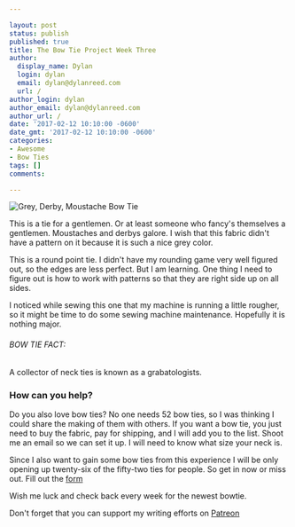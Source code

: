 ```yaml
---

layout: post
status: publish
published: true
title: The Bow Tie Project Week Three
author:
  display_name: Dylan
  login: dylan
  email: dylan@dylanreed.com
  url: /
author_login: dylan
author_email: dylan@dylanreed.com
author_url: /
date: '2017-02-12 10:10:00 -0600'
date_gmt: '2017-02-12 10:10:00 -0600'
categories:
- Awesome
- Bow Ties
tags: []
comments:

---
```


![Grey, Derby, Moustache Bow Tie](https://raw.githubusercontent.com/dylanreed/dylan.blog/gh-pages/images/bow-tie/Images/Bowtie-week-6.jpg)

This is a tie for a gentlemen. Or at least someone who fancy's themselves a gentlemen. Moustaches and derbys galore. I wish that this fabric didn't have a pattern on it because it is such a nice grey color. 

This is a round point tie. I didn't have my rounding game very well figured out, so the edges are less perfect. But I am learning. One thing I need to figure out is how to work with patterns so that they are right side up on all sides. 

I noticed while sewing this one that my machine is running a little rougher, so it might be time to do some sewing machine maintenance. Hopefully it is nothing major. 


<h6>BOW TIE FACT:</h6>

A collector of neck ties is known as a grabatologists.

<h3>How can you help?</h3>

Do you also love bow ties? No one needs 52 bow ties, so I was thinking I could share the making of them with others. If you want a bow tie, you just need to buy the fabric, pay for shipping,  and I will add you to the list. Shoot me an email so we can set it up. I will need to know what size your neck is. 

Since I also want to gain some bow ties from this experience I will be only opening up twenty-six of the fifty-two ties for people. So get in now or miss out. Fill out the [form](http://dylan.la/2j1ogU3)

Wish me luck and check back every week for the newest bowtie.

Don't forget that you can support my writing efforts on [Patreon](https://www.patreon.com/dylanreed)




